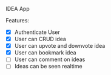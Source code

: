 IDEA App

Features:
- [x] Authenticate User
- [x] User can CRUD idea
- [x] User can upvote and downvote idea
- [x] User can bookmark idea
- [ ] User can comment on ideas
- [ ] Ideas can be seen realtime